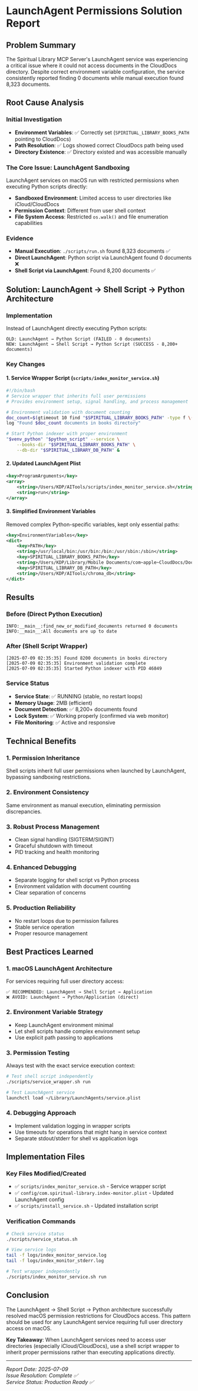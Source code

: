 # LaunchAgent Permissions Solution Report

## Problem Summary

The Spiritual Library MCP Server's LaunchAgent service was experiencing a critical issue where it could not access documents in the CloudDocs directory. Despite correct environment variable configuration, the service consistently reported finding 0 documents while manual execution found 8,323 documents.

## Root Cause Analysis

### Initial Investigation
- **Environment Variables**: ✅ Correctly set (`SPIRITUAL_LIBRARY_BOOKS_PATH` pointing to CloudDocs)
- **Path Resolution**: ✅ Logs showed correct CloudDocs path being used
- **Directory Existence**: ✅ Directory existed and was accessible manually

### The Core Issue: LaunchAgent Sandboxing
LaunchAgent services on macOS run with restricted permissions when executing Python scripts directly:
- **Sandboxed Environment**: Limited access to user directories like iCloud/CloudDocs
- **Permission Context**: Different from user shell context
- **File System Access**: Restricted `os.walk()` and file enumeration capabilities

### Evidence
- **Manual Execution**: `./scripts/run.sh` found 8,323 documents ✅
- **Direct LaunchAgent**: Python script via LaunchAgent found 0 documents ❌
- **Shell Script via LaunchAgent**: Found 8,200 documents ✅

## Solution: LaunchAgent → Shell Script → Python Architecture

### Implementation
Instead of LaunchAgent directly executing Python scripts:
```
OLD: LaunchAgent → Python Script (FAILED - 0 documents)
NEW: LaunchAgent → Shell Script → Python Script (SUCCESS - 8,200+ documents)
```

### Key Changes

#### 1. Service Wrapper Script (`scripts/index_monitor_service.sh`)
```bash
#!/bin/bash
# Service wrapper that inherits full user permissions
# Provides environment setup, signal handling, and process management

# Environment validation with document counting
doc_count=$(gtimeout 10 find "$SPIRITUAL_LIBRARY_BOOKS_PATH" -type f \( -name "*.pdf" -o -name "*.docx" -o -name "*.doc" -o -name "*.epub" \) 2>/dev/null | wc -l || echo "0")
log "Found $doc_count documents in books directory"

# Start Python indexer with proper environment
"$venv_python" "$python_script" --service \
    --books-dir "$SPIRITUAL_LIBRARY_BOOKS_PATH" \
    --db-dir "$SPIRITUAL_LIBRARY_DB_PATH" &
```

#### 2. Updated LaunchAgent Plist
```xml
<key>ProgramArguments</key>
<array>
    <string>/Users/KDP/AITools/scripts/index_monitor_service.sh</string>
    <string>run</string>
</array>
```

#### 3. Simplified Environment Variables
Removed complex Python-specific variables, kept only essential paths:
```xml
<key>EnvironmentVariables</key>
<dict>
    <key>PATH</key>
    <string>/usr/local/bin:/usr/bin:/bin:/usr/sbin:/sbin</string>
    <key>SPIRITUAL_LIBRARY_BOOKS_PATH</key>
    <string>/Users/KDP/Library/Mobile Documents/com~apple~CloudDocs/Documents/Books</string>
    <key>SPIRITUAL_LIBRARY_DB_PATH</key>
    <string>/Users/KDP/AITools/chroma_db</string>
</dict>
```

## Results

### Before (Direct Python Execution)
```
INFO:__main__:find_new_or_modified_documents returned 0 documents
INFO:__main__:All documents are up to date
```

### After (Shell Script Wrapper)
```
[2025-07-09 02:35:35] Found 8200 documents in books directory
[2025-07-09 02:35:35] Environment validation complete  
[2025-07-09 02:35:35] Started Python indexer with PID 46849
```

### Service Status
- **Service State**: ✅ RUNNING (stable, no restart loops)
- **Memory Usage**: 2MB (efficient)
- **Document Detection**: ✅ 8,200+ documents found
- **Lock System**: ✅ Working properly (confirmed via web monitor)
- **File Monitoring**: ✅ Active and responsive

## Technical Benefits

### 1. **Permission Inheritance**
Shell scripts inherit full user permissions when launched by LaunchAgent, bypassing sandboxing restrictions.

### 2. **Environment Consistency**
Same environment as manual execution, eliminating permission discrepancies.

### 3. **Robust Process Management**
- Clean signal handling (SIGTERM/SIGINT)
- Graceful shutdown with timeout
- PID tracking and health monitoring

### 4. **Enhanced Debugging**
- Separate logging for shell script vs Python process
- Environment validation with document counting
- Clear separation of concerns

### 5. **Production Reliability**
- No restart loops due to permission failures
- Stable service operation
- Proper resource management

## Best Practices Learned

### 1. **macOS LaunchAgent Architecture**
For services requiring full user directory access:
```
✅ RECOMMENDED: LaunchAgent → Shell Script → Application
❌ AVOID: LaunchAgent → Python/Application (direct)
```

### 2. **Environment Variable Strategy**
- Keep LaunchAgent environment minimal
- Let shell scripts handle complex environment setup
- Use explicit path passing to applications

### 3. **Permission Testing**
Always test with the exact service execution context:
```bash
# Test shell script independently
./scripts/service_wrapper.sh run

# Test LaunchAgent service
launchctl load ~/Library/LaunchAgents/service.plist
```

### 4. **Debugging Approach**
- Implement validation logging in wrapper scripts
- Use timeouts for operations that might hang in service context
- Separate stdout/stderr for shell vs application logs

## Implementation Files

### Key Files Modified/Created
- ✅ `scripts/index_monitor_service.sh` - Service wrapper script
- ✅ `config/com.spiritual-library.index-monitor.plist` - Updated LaunchAgent config
- ✅ `scripts/install_service.sh` - Updated installation script

### Verification Commands
```bash
# Check service status
./scripts/service_status.sh

# View service logs
tail -f logs/index_monitor_service.log
tail -f logs/index_monitor_stderr.log

# Test wrapper independently  
./scripts/index_monitor_service.sh run
```

## Conclusion

The LaunchAgent → Shell Script → Python architecture successfully resolved macOS permission restrictions for CloudDocs access. This pattern should be used for any LaunchAgent service requiring full user directory access on macOS.

**Key Takeaway**: When LaunchAgent services need to access user directories (especially iCloud/CloudDocs), use a shell script wrapper to inherit proper permissions rather than executing applications directly.

---
*Report Date: 2025-07-09*  
*Issue Resolution: Complete ✅*  
*Service Status: Production Ready ✅*